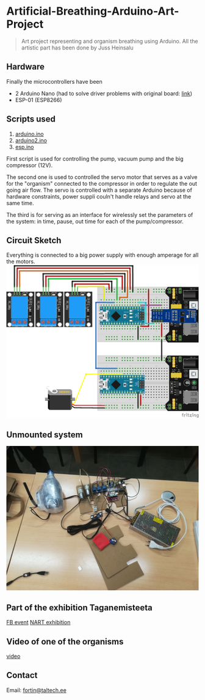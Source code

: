 # Artificial-Breathing-Arduino-Art-Project
>Art project representing and organism breathing using Arduino. All the artistic part has been done by Juss Heinsalu

## Hardware
Finally the microcontrollers have been
- 2 Arduino Nano (had to solve driver problems with original board: [link](https://www.usb-drivers.org/ft232r-usb-uart-driver.html))
- ESP-01 (ESP8266)

## Scripts used
1. [arduino.ino](breathing-esp+arduino/arduino/arduino.ino)
2. [arduino2.ino](breathing-esp+arduino/arduino2/arduino2.ino)
3. [esp.ino](breathing-esp+arduino/esp/esp.ino)

First script is used for controlling the pump, vacuum pump and the big compressor (12V).
  
The second one is used to controlled the servo motor that serves as a valve for the "organism" 
connected to the compressor in order to regulate the out going air flow. The servo is controlled with a separate Arduino because of hardware constraints, power suppli couln't handle relays and servo at the same time.
  

The third is for serving as an interface for wirelessly set the parameters of the system: in time, pause, out time for each of the pump/compressor.

## Circuit Sketch
Everything is connected to a big power supply with enough amperage for all the motors.
![Circuit sketch](sketch.png)

## Unmounted system
![Unmounted system](unmounted_system.jpg)

## Part of the exhibition Taganemisteeta
[FB event](https://www.facebook.com/events/4201697879861242/?acontext=%7B"ref"%3A"52"%2C"action_history"%3A"[%7B%5C"surface%5C"%3A%5C"share_link%5C"%2C%5C"mechanism%5C"%3A%5C"share_link%5C"%2C%5C"extra_data%5C"%3A%7B%5C"invite_link_id%5C"%3A1373041676388522%7D%7D]"%7D)
[NART exhibition](https://www.nart.ee/en/exhibitions/nart-annual-exhibition-2021-point-of-no-return-attunement-of-attention/)

## Video of one of the organisms
[video](https://user-images.githubusercontent.com/57443449/120454942-010f6500-c39d-11eb-900f-e86b6011543a.mp4)


## Contact
Email: <fortin@taltech.ee>

